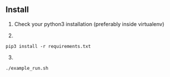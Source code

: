 ## Install

1. Check your python3 installation (preferably inside virtualenv)

2.
```pip3 install -r requirements.txt```

3.
```./example_run.sh```